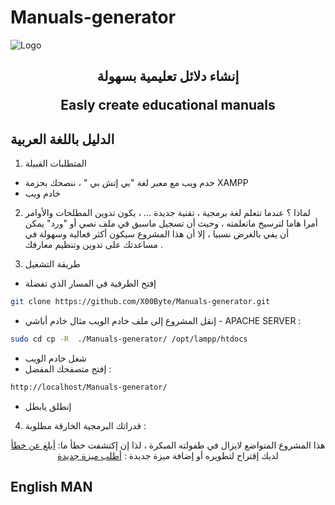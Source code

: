 # Manuals-generator

<img src="https://github.com/X00Byte/Manuals-generator/blob/main/repo_background.png" alt="Logo">
<div align="center">
<h2>
<p>
إنشاء دلائل تعليمية بسهولة
</p>  
Easly create educational manuals
</h2>
</div>

## الدليل باللغة العربية
1.  المتطلبات القبيلة 
*  خدم ويب مع معبر لغة "بي إتش بي " ، ننصحك بحزمة XAMPP
*   خادم ويب

2. لماذا ؟
عندما تتعلم لغة برمجية ، تقنية جديدة ... ، يكون تدوين المطلحات والأوامر أمرا هاما لترسيخ ماتعلمته ، وحيث أن تسجيل ماسبق في ملف نصي أو "ورد" يمكن أن يفي بالغرض نسبيا ، إلا أن هذا المشروع سيكون أكثر فعالية وسهولة في مساعدتك على تدوين وتنظيم معارفك .

3. طريقة التشغيل
- إفتح الطرفية في المسار الذي تفضلة 
```bash
git clone https://github.com/X00Byte/Manuals-generator.git
```
- إنقل المشروع إلى ملف خادم الويب 
مثال خادم أباشي - APACHE SERVER :
```bash
sudo cd cp -R  ./Manuals-generator/ /opt/lampp/htdocs
```
- شغل خادم الويب  
- إفتح متصفحك المفضل : 
```bash
http://localhost/Manuals-generator/
```
- إنطلق يابطل 

4. قدراتك البرمجية الخارقة مطلوبة :
  
<div align="center">
    هذا المشروع المتواضع لايزال في طفولته المبكرة ، لذا إن إكتشفت خطأ ما:
   <a href="https://github.com/X00Byte/Manuals-generator/issues">أبلغ عن خطأ</a>      
    لديك إقتراح لتطويره أو إضافة ميزة جديدة :
  <a href="https://github.com/X00Byte/Manuals-generator/issues">أطلب ميزة جديدة</a>
</div>                                                                                       
      
## English MAN 
